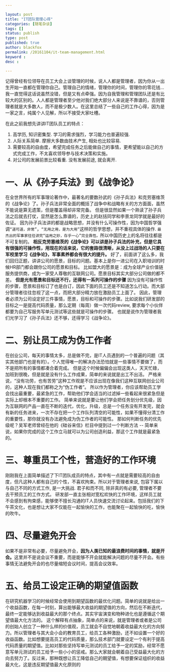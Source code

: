 ```yaml
---

layout: post
title: "IT团队管理心得"
categories: [随笔杂谈]
tags: []
status: publish
type: post
published: true
author: blackfox
permalink: /20161104/it-team-management.html
keyword :
desc :

---
```


记得曾经有位领导在员工大会上谈管理的时候，说人人都是管理者，因为你从一出生开始一直都在管理你自己。管理自己的情绪，管理你的时间，管理你的零花钱...我一直觉得这话说虽然没错，但是又有点牵强。因为自我管理和管理团队还是有比较大的区别的。人人都是管理者至少他对我们绝大部分人来说是不靠谱的，否则管理者就是大多数人，而不是极少数人。在这里总结了一些自己的工作心得，因为是一家之言，纯属个人见解，所以不接受大家吐槽。

在此之前我想先讲讲IT团队员工的特点：

1. 高学历, 知识密集型. 学习的需求强烈，学习能力也普遍较强.
2. 人际关系简单. 摩擦大多数由技术产生, 相处也比较容易.
3. 需要较高的自由度，希望完成任务之后能做自己的事情，更希望能以自己的方式完成工作，不太喜欢领导参与技术决策和实施。
4. 对公司的发展前景比较看重. 没有发展前途, 就会离开.

一、从《孙子兵法》到《战争论》
=========

在全世界所有的军事理论著作中，最著名的要数孙武的《孙子兵法》和克劳塞维茨的《战争论》了。孙子兵法非常全面的概括了战争中和战略有关的方方面面，虽然不能说是算无遗策，但是覆盖得却非常完备。
但是很显然如果一个熟读了孙子兵法之后就去打仗，显然是怎么靠谱的，历史上的赵括同学和李景龙同学就是最好的佐证。
因为孙子兵法讲的都是战略思想，并没有什么可操作性，因为中国哲学强调<code class="scode">“道可道，非常”</code>，<code class="scode">“无用之用，是为大用”</code>这样的哲学思想，并不重视具体的操作.
<code class="scode">最杰出的军事家往往讲究“运用之妙，存乎一心”完全靠性。</code>所以中国历史上的名将往往都是不可复制的。
<strong>相反克劳塞维茨的《战争论》可以讲是孙子兵法的补充，但是它具有很强的可操作性，用现在的话来说，它的套路很清晰，从没上过战场的人只要在军校里学习《战争论》，军事素养都会有很大的提升。</strong>
好了，前面讲了这么多，我们回归正题，讲讲公司的愿景，目标的问题。基本上是你一进公司在入职培训的时候HR部门都会跟你公司的愿景和目标。
比如盟大的愿景是：成为全球产业价值链服务提供商，成为一家受人尊敬的互联网公司。愿景目标其实大部分公司做的都不差。
<strong>但是光有愿景和目标还不行，还得有一系列可操作的步骤</strong> 因为没有可操作性的步骤，愿景和目标订了也是白订，因此下面的员工还是不知道怎么行动。而大部分管理者往往忽视了这一点，而把大部分精力放在激励员工上面了。
因此，管理者必须为公司设定好三件事情，愿景，目标和可操作的步骤。比如说我们研发部的目标之一是提高代码质量，那么定期（每周）做一次代码review, 要求每个小伙伴都要为自己写服务写单元测试等这些就是可操作的步骤。
也就是说作为管理者我们光学习了《孙子兵法》还不够，还得学习《战争论》。

二、别让员工成为伪工作者
========

在创业公司，每天的事情太多，总是做不完，是IT人员遇到的一个普遍的问题（其实其他部门也是有的）。个人觉得唯一的解决办法恐怕就是一些事情不要做了，而不是把所有的事情都凑合着完成。
但是这个时候偏偏会出现这类人，天天忙碌，加班到很晚，但是就是没有什么工作成果，简单的来说就是出工不出活。
严格来说，“没有功劳，也有苦劳”这种工作观是不应该出现在像我们这种互联网创业公司的，这种人现在我们都称之为“伪工作者”。
所以作为管理者，你应该帮助员工学会找出最重要，最紧急的工作，帮助他们学会适当的过滤掉一些看起来很紧急但是实际上却根本不重要的工作。
简单来说就是要让他们学会把任务划分优先级，因为互联网的产品一直在不断的迭代，优化，升级，总是一个任务没有开发完，就会有新的任务进来，一次不存在把一个工作队列清空的可能性，如果不懂得分清工作的重要性，那你就没有办法避免成为伪工作者的可能性。
那如何判断任务的优先级呢？吴军老师曾经在他的《硅谷来信》栏目中提到过一个判断方法 -- 简单来说，如果你完成的这个工作立马就可以为公司创造利益，那这个工作就是最紧急的。

三、尊重员工个性，营造好的工作环境
======

刚刚我在上面简单描述了下IT团队成员的特点，其中有一点就是需要较高的自由度，但凡这种人都有自己的个性，不喜欢拘束。所以对于管理者来说, 包容下属以与自己不同的方式工作, 是一大挑战. 君子和而不同, 除非真的有必要, 管理者不要去干预员工的工作方式。
研发部一直主张相对宽松欢快的工作环境，这样员工就不会感到有拘束感，能够使不擅长沟通的IT人员快速交流讨论起来。包括我们的下午茶文化，也是想让大家不仅能在一起愉快的工作，也能聚在一起愉快的吃，愉快的吹牛。

四、尽量避免开会
=====

如果不是非常有必要，尽量避免开会，<strong>因为人类已知的最浪费时间的事情，就是开会。</strong>这里并不是说会议不重要，而是能够不开会就能解决问题的尽量不开会。有些事情无法避免开会的也尽量缩短会议时间，提高会议效率。

五、给员工设定正确的期望值函数
======

在研究机器学习的时候经常会使用到期望函数的最优化问题。简单的说就是给出一个收益函数，在每一时刻，算出能够最大收益的期望值的方向，然后在不断迭代，最终一定能够达到收益最大的那个终点。其实宇宙演变和物种进化也是遵循这个期望值最大化方法的。
这个解释有点抽象，简单点的来说，就是管理者或者是公司的创始人创立了一种什么样的价值观，员工就会不自觉地朝着收益最大化的方向努力。所以管理者与其大会小会的教育员工，给员工各种激励，还不如设置一个好的收益函数。比如想要提高员工的代码质量，那么技术部门就要设定一个有利于提高代码质量的期望值。比如对那些坚持写单元测试的员工给予一定的奖励，经常不愿意写单元测试的员工给予一些小小的惩戒。那么大家就会朝着自己受益最大化的方向去努力了。反过来，那种既想让员工降低自己的期望值，有想要保证组织的收益最大化，这是违反期望值最大化原则的
